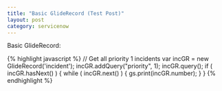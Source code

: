 ```yaml
---
title: "Basic GlideRecord (Test Post)"
layout: post
category: servicenow
---
```


Basic GlideRecord:

{% highlight javascript %}
// Get all priority 1 incidents
var incGR = new GlideRecord('incident');
incGR.addQuery("priority", 1);
incGR.query();
if ( incGR.hasNext() ) {
  while ( incGR.next() ) {
    gs.print(incGR.number);
  }
}
{% endhighlight %}

